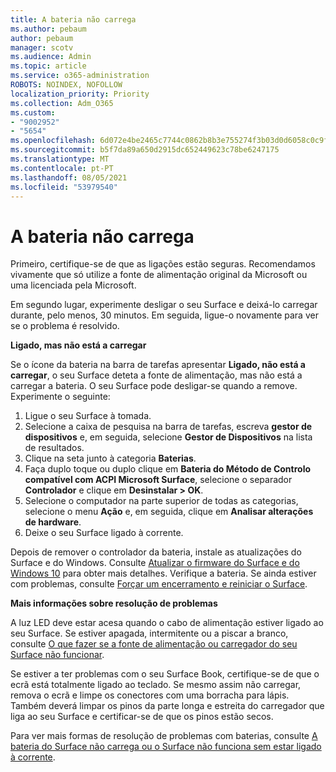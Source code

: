```yaml
---
title: A bateria não carrega
ms.author: pebaum
author: pebaum
manager: scotv
ms.audience: Admin
ms.topic: article
ms.service: o365-administration
ROBOTS: NOINDEX, NOFOLLOW
localization_priority: Priority
ms.collection: Adm_O365
ms.custom:
- "9002952"
- "5654"
ms.openlocfilehash: 6d072e4be2465c7744c0862b8b3e755274f3b03d0d6058c0c9f7bf23bef8abbd
ms.sourcegitcommit: b5f7da89a650d2915dc652449623c78be6247175
ms.translationtype: MT
ms.contentlocale: pt-PT
ms.lasthandoff: 08/05/2021
ms.locfileid: "53979540"
---
```

# <a name="battery-wont-charge"></a>A bateria não carrega

Primeiro, certifique-se de que as ligações estão seguras. Recomendamos vivamente que só utilize a fonte de alimentação original da Microsoft ou uma licenciada pela Microsoft.

Em segundo lugar, experimente desligar o seu Surface e deixá-lo carregar durante, pelo menos, 30 minutos. Em seguida, ligue-o novamente para ver se o problema é resolvido.

**Ligado, mas não está a carregar**

Se o ícone da bateria na barra de tarefas apresentar **Ligado, não está a carregar**, o seu Surface deteta a fonte de alimentação, mas não está a carregar a bateria. O seu Surface pode desligar-se quando a remove. Experimente o seguinte:

1. Ligue o seu Surface à tomada.
2. Selecione a caixa de pesquisa na barra de tarefas, escreva **gestor de dispositivos** e, em seguida, selecione **Gestor de Dispositivos** na lista de resultados.
3. Clique na seta junto à categoria **Baterias**.
4. Faça duplo toque ou duplo clique em **Bateria do Método de Controlo compatível com ACPI Microsoft Surface**, selecione o separador **Controlador** e clique em **Desinstalar > OK**.
5. Selecione o computador na parte superior de todas as categorias, selecione o menu **Ação** e, em seguida, clique em **Analisar alterações de hardware**.
6. Deixe o seu Surface ligado à corrente.

Depois de remover o controlador da bateria, instale as atualizações do Surface e do Windows. Consulte [Atualizar o firmware do Surface e do Windows 10](https://support.microsoft.com/help/4023505) para obter mais detalhes. Verifique a bateria. Se ainda estiver com problemas, consulte [Forçar um encerramento e reiniciar o Surface](https://support.microsoft.com/help/4036280/surface-force-a-shut-down-and-restart-your-surface).

**Mais informações sobre resolução de problemas**

A luz LED deve estar acesa quando o cabo de alimentação estiver ligado ao seu Surface. Se estiver apagada, intermitente ou a piscar a branco, consulte [O que fazer se a fonte de alimentação ou carregador do seu Surface não funcionar](https://support.microsoft.com/help/4484763/surface-fix-issues-with-your-power-supply). 

Se estiver a ter problemas com o seu Surface Book, certifique-se de que o ecrã está totalmente ligado ao teclado. Se mesmo assim não carregar, remova o ecrã e limpe os conectores com uma borracha para lápis. Também deverá limpar os pinos da parte longa e estreita do carregador que liga ao seu Surface e certificar-se de que os pinos estão secos.

Para ver mais formas de resolução de problemas com baterias, consulte [A bateria do Surface não carrega ou o Surface não funciona sem estar ligado à corrente](https://support.microsoft.com/help/4023536/surface-surface-battery-wont-charge).
